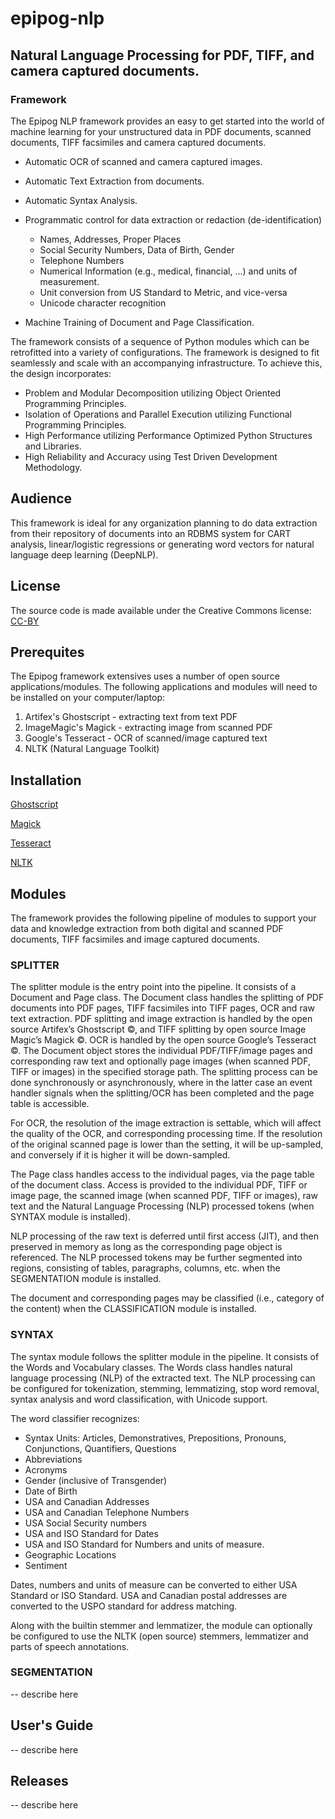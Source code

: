 # epipog-nlp
## Natural Language Processing for PDF, TIFF, and camera captured documents.

### Framework

The Epipog NLP framework provides an easy to get started into the world of machine learning for your unstructured data in PDF documents, scanned documents, TIFF facsimiles and camera captured documents. 

  - Automatic OCR of scanned and camera captured images.
  - Automatic Text Extraction from documents.
  - Automatic Syntax Analysis.
  - Programmatic control for data extraction or redaction (de-identification)
  
    - Names, Addresses, Proper Places
    - Social Security Numbers, Data of Birth, Gender
    - Telephone Numbers
    - Numerical Information (e.g., medical, financial, …) and units of measurement.
    - Unit conversion from US Standard to Metric, and vice-versa
    - Unicode character recognition

  - Machine Training of Document and Page Classification.
  
The framework consists of a sequence of Python modules which can be retrofitted into a variety of configurations. The framework is designed to fit seamlessly and scale with an accompanying infrastructure. To achieve this, the design incorporates:

  - Problem and Modular Decomposition utilizing Object Oriented Programming Principles.
  - Isolation of Operations and Parallel Execution utilizing Functional Programming Principles.
  - High Performance utilizing Performance Optimized Python Structures and Libraries.
  - High Reliability and Accuracy using Test Driven Development Methodology.

## Audience

This framework is ideal for any organization planning to do data extraction from their repository of documents into an RDBMS system for CART analysis, linear/logistic regressions or generating word vectors for natural language deep learning (DeepNLP).

## License

The source code is made available under the Creative Commons license: [CC-BY](https://creativecommons.org/licenses/by/4.0/)

## Prerequites

The Epipog framework extensives uses a number of open source applications/modules. The following applications and modules will need to be installed on your computer/laptop:

  1. Artifex's Ghostscript - extracting text from text PDF
  2. ImageMagic's Magick - extracting image from scanned PDF
  3. Google's Tesseract - OCR of scanned/image captured text
  4. NLTK (Natural Language Toolkit)

## Installation

[Ghostscript](ghostscript.md)

[Magick](magick.md)

[Tesseract](tesseract.md)

[NLTK](nltk.md)

## Modules

The framework provides the following pipeline of modules to support your data and knowledge extraction from both digital and scanned PDF documents, TIFF facsimiles and image captured documents.

### SPLITTER

The splitter module is the entry point into the pipeline. It consists of a Document and Page class. The Document class handles the splitting of PDF documents into PDF pages, TIFF facsimiles into TIFF pages, OCR and raw text extraction. PDF splitting and image extraction is handled by the open source Artifex’s Ghostscript ©, and TIFF splitting by open source Image Magic’s Magick ©. OCR is handled by the open source Google’s Tesseract ©. The Document object stores the individual PDF/TIFF/image pages and corresponding raw text and optionally page images (when scanned PDF, TIFF or images) in the specified storage path. The splitting process can be done synchronously or asynchronously, where in the latter case an event handler signals when the splitting/OCR has been completed and the page table is accessible.

For OCR, the resolution of the image extraction is settable, which will affect the quality of the OCR, and corresponding processing time. If the resolution of the original scanned page is lower than the setting, it will be up-sampled, and conversely if it is higher it will be down-sampled.

The Page class handles access to the individual pages, via the page table of the document class. Access is provided to the individual PDF, TIFF or image page, the scanned image (when scanned PDF, TIFF or images), raw text and the Natural Language Processing (NLP) processed tokens (when SYNTAX module is installed).

NLP processing of the raw text is deferred until first access (JIT), and then preserved in memory as long as the corresponding page object is referenced. The NLP processed tokens may be further segmented into regions, consisting of tables, paragraphs, columns, etc. when the SEGMENTATION module is installed.

The document and corresponding pages may be classified (i.e., category of the content) when the CLASSIFICATION module is installed.

### SYNTAX

The syntax module follows the splitter module in the pipeline. It consists of the Words and Vocabulary classes. The Words class handles natural language processing (NLP) of the extracted text. The NLP processing can be configured for tokenization, stemming, lemmatizing, stop word removal, syntax analysis and word classification, with Unicode support. 

The word classifier recognizes:

  - Syntax Units: Articles, Demonstratives, Prepositions, Pronouns, Conjunctions, Quantifiers, Questions
  - Abbreviations
  - Acronyms
  - Gender (inclusive of Transgender)
  - Date of Birth
  - USA and Canadian Addresses
  - USA and Canadian Telephone Numbers
  - USA Social Security numbers
  - USA and ISO Standard for Dates
  - USA and ISO Standard for Numbers and units of measure. 
  - Geographic Locations
  - Sentiment

Dates, numbers and units of measure can be converted to either USA Standard or ISO Standard.  USA and Canadian postal addresses are converted to the USPO standard for address matching.

Along with the builtin stemmer and lemmatizer, the module can optionally be configured to use the NLTK (open source) stemmers, lemmatizer and parts of speech annotations.


### SEGMENTATION

-- describe here

## User's Guide

-- describe here

## Releases

-- describe here
